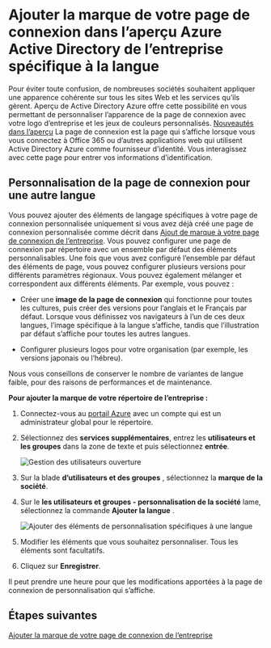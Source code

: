 <properties
pageTitle="Ajouter la marque de votre page de connexion dans l’aperçu Azure Active Directory de l’entreprise spécifique à la langue | Microsoft Azure"
description="Apprendre à ajouter une société spécifique du langage personnalisation des images et du texte à une page de connexion Azure"
services="active-directory"
documentationCenter=""
authors="curtand"
manager="femila"
editor=""/>

<tags
ms.service="active-directory"
ms.workload="identity"
ms.tgt_pltfrm="na"
ms.devlang="na"
ms.topic="article"
ms.date="09/12/2016"
ms.author="curtand"/>

# <a name="add-language-specific-company-branding-to-your-sign-in-page-in-the-azure-active-directory-preview"></a>Ajouter la marque de votre page de connexion dans l’aperçu Azure Active Directory de l’entreprise spécifique à la langue

Pour éviter toute confusion, de nombreuses sociétés souhaitent appliquer une apparence cohérente sur tous les sites Web et les services qu’ils gèrent. Aperçu de Active Directory Azure offre cette possibilité en vous permettant de personnaliser l’apparence de la page de connexion avec votre logo d’entreprise et les jeux de couleurs personnalisés. [Nouveautés dans l’aperçu](active-directory-preview-explainer.md) La page de connexion est la page qui s’affiche lorsque vous vous connectez à Office 365 ou d’autres applications web qui utilisent Active Directory Azure comme fournisseur d’identité. Vous interagissez avec cette page pour entrer vos informations d’identification.

## <a name="customizing-the-sign-in-page-for-another-language"></a>Personnalisation de la page de connexion pour une autre langue

Vous pouvez ajouter des éléments de langage spécifiques à votre page de connexion personnalisée uniquement si vous avez déjà créé une page de connexion personnalisée comme décrit dans [Ajout de marque à votre page de connexion de l’entreprise](active-directory-branding-custom-signon-azure-portal.md). Vous pouvez configurer une page de connexion par répertoire avec un ensemble par défaut des éléments personnalisables. Une fois que vous avez configuré l’ensemble par défaut des éléments de page, vous pouvez configurer plusieurs versions pour différents paramètres régionaux. Vous pouvez également mélanger et correspondent aux différents éléments. Par exemple, vous pouvez :

- Créer une **image de la page de connexion** qui fonctionne pour toutes les cultures, puis créer des versions pour l’anglais et le Français par défaut. Lorsque vous définissez vos navigateurs à l’un de ces deux langues, l’image spécifique à la langue s’affiche, tandis que l’illustration par défaut s’affiche pour toutes les autres langues.

- Configurer plusieurs logos pour votre organisation (par exemple, les versions japonais ou l’hébreu).

Nous vous conseillons de conserver le nombre de variantes de langue faible, pour des raisons de performances et de maintenance.

**Pour ajouter la marque de votre répertoire de l’entreprise :**

1.  Connectez-vous au [portail Azure](https://portal.azure.com) avec un compte qui est un administrateur global pour le répertoire.

2.  Sélectionnez des **services supplémentaires**, entrez les **utilisateurs et les groupes** dans la zone de texte et puis sélectionnez **entrée**.

    ![Gestion des utilisateurs ouverture](./media/active-directory-branding-localize-azure-portal/user-management.png)

3. Sur la blade **d’utilisateurs et des groupes** , sélectionnez la **marque de la société**.

4. Sur le **les utilisateurs et groupes - personnalisation de la société** lame, sélectionnez la commande **Ajouter la langue** .

    ![Ajouter des éléments de personnalisation spécifiques à une langue](./media/active-directory-branding-localize-azure-portal/add-language.png)

5. Modifier les éléments que vous souhaitez personnaliser. Tous les éléments sont facultatifs.

6. Cliquez sur **Enregistrer**.

Il peut prendre une heure pour que les modifications apportées à la page de connexion de personnalisation qui s’affiche.

## <a name="next-steps"></a>Étapes suivantes

[Ajouter la marque de votre page de connexion de l’entreprise](active-directory-branding-custom-signon-azure-portal.md)

